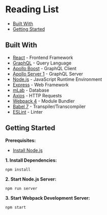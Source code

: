 # Reading List

*  [Built With](#built-with)
*  [Getting Started](#getting-started)

## Built With
* [React](https://reactjs.org) - Frontend Framework
* [GraphQL](https://graphql.org) - Query Language
* [Apollo Boost](https://github.com/apollographql/apollo-client/tree/master/packages/apollo-boost) - GraphQL Client
* [Apollo Server 1](https://www.apollographql.com/docs/apollo-server) - GraphQL Server
* [Node.js](https://nodejs.org/en) - JavaScript Runtime Environment
* [Express](https://expressjs.com) - Web Framework
* [mLab](https://mlab.com) - Database
* [Axios](https://www.npmjs.com/package/axios) - HTTP Requests
* [Webpack 4](https://webpack.js.org) - Module Bundler
* [Babel 7](https://babeljs.io) - Transpiler/Transcompiler
* [ESLint](https://eslint.org) - Linter

## Getting Started
**Prerequisites:**
* [Install Node.js](https://nodejs.org/en/download/)

**1. Install Dependencies:**
```
npm install
```

**2. Start Node.js Server:**
```
npm run server
```

**3. Start Webpack Development Server:**
```
npm start
```
